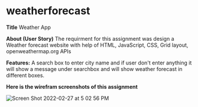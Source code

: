 # weatherforecast

**Title**
Weather App 

**About (User Story)**
The requirment for this assignment was design a Weather forecast website with help of HTML, JavaScript, CSS, Grid layout, openweathermap.org APIs

**Features:**
A search box to enter city name and if user don't enter anything it will show a message under searchbox and will show weather forecast in different boxes.

**Here is the wirefram screenshots of this assignment**

![Screen Shot 2022-02-27 at 5 02 56 PM](https://user-images.githubusercontent.com/89866910/155908640-60f7bfd2-02d1-4810-af96-b312a9267356.png)
